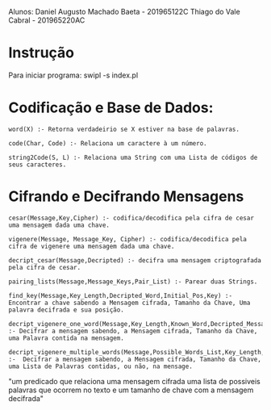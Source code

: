 Alunos:
    Daniel Augusto Machado Baeta - 201965122C
    Thiago do Vale Cabral - 201965220AC

# Instrução

Para iniciar programa: swipl -s index.pl


# Codificação e Base de Dados:

    word(X) :- Retorna verdadeirio se X estiver na base de palavras.

    code(Char, Code) :- Relaciona um caractere à um número.

    string2Code(S, L) :- Relaciona uma String com uma Lista de códigos de seus caracteres.

# Cifrando e Decifrando Mensagens

    cesar(Message,Key,Cipher) :- codifica/decodifica pela cifra de cesar uma mensagem dada uma chave.

    vigenere(Message, Message_Key, Cipher) :- codifica/decodifica pela cifra de vigenere uma mensagem dada uma chave.

    decript_cesar(Message,Decripted) :- decifra uma mensagem criptografada pela cifra de cesar.

    pairing_lists(Message,Message_Keys,Pair_List) :- Parear duas Strings.

    find_key(Message,Key_Length,Decripted_Word,Initial_Pos,Key) :- Encontrar a chave sabendo a Mensagem cifrada, Tamanho da Chave, Uma palavra decifrada e sua posição.

    decript_vigenere_one_word(Message,Key_Length,Known_Word,Decripted_Message) :- Decifrar a mensagem sabendo, a Mensagem cifrada, Tamanho da Chave, uma Palavra contida na mensagem.

    decript_vigenere_multiple_words(Message,Possible_Words_List,Key_Length,Decripted_Message) :-  Decifrar a mensagem sabendo, a Mensagem cifrada, Tamanho da Chave, uma Lista de Palavras contidas, ou não, na mensage.


"um predicado que relaciona uma mensagem cifrada uma lista de possiveis palavras que ocorrem no texto e um tamanho de chave com a mensagem decifrada"